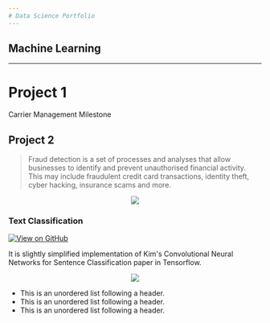 ```yaml
---
# Data Science Portfolio
---
```

## Machine Learning

---

# Project 1

Carrier Management Milestone

## Project 2

> Fraud detection is a set of processes and analyses that allow businesses to identify and prevent unauthorised financial activity. This may include fraudulent credit card transactions, identity theft, cyber hacking, insurance scams and more.


<center><img src="images/fraud_detection.jpg"/></center>


### Text Classification

[![View on GitHub](https://img.shields.io/badge/GitHub-View_on_GitHub-blue?logo=GitHub)](https://github.com/sajankedia/cnn-text-classification-tf#readme)

It is slightly simplified implementation of Kim's Convolutional Neural Networks for Sentence Classification paper in Tensorflow.

<center><img src="images/text_classification.png"/></center>


*   This is an unordered list following a header.
*   This is an unordered list following a header.
*   This is an unordered list following a header.





